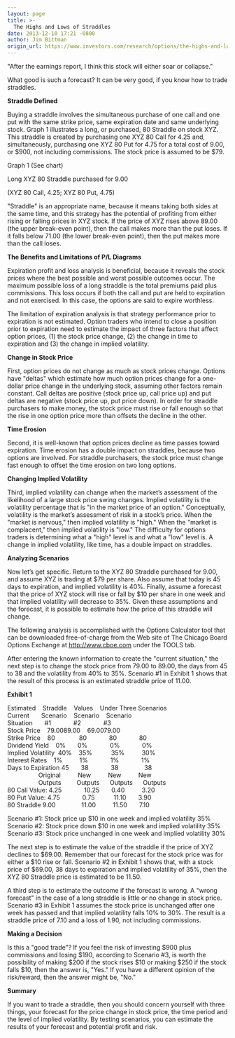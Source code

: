 ```yaml
---
layout: page
title: >-
  The Highs and Lows of Straddles
date: 2013-12-10 17:21 -0800
author: Jim Bittman
origin_url: https://www.investors.com/research/options/the-highs-and-lows-of-straddles/
---
```






"After the earnings report, I think this stock will either soar or collapse."

  

What good is such a forecast? It can be very good, if you know how to trade straddles.

  

**Straddle Defined**   



Buying a straddle involves the simultaneous purchase of one call and one put with the same strike price, same expiration date and same underlying stock. Graph 1 illustrates a long, or purchased, 80 Straddle on stock XYZ. This straddle is created by purchasing one XYZ 80 Call for 4.25 and, simultaneously, purchasing one XYZ 80 Put for 4.75 for a total cost of 9.00, or $900, not including commissions. The stock price is assumed to be $79.

  

Graph 1 (See chart)

  

Long XYZ 80 Straddle purchased for 9.00

  

(XYZ 80 Call, 4.25; XYZ 80 Put, 4.75)

  

"Straddle" is an appropriate name, because it means taking both sides at the same time, and this strategy has the potential of profiting from either rising or falling prices in XYZ stock. If the price of XYZ rises above 89.00 (the upper break-even point), then the call makes more than the put loses. If it falls below 71.00 (the lower break-even point), then the put makes more than the call loses.

  

**The Benefits and Limitations of P/L Diagrams**   



Expiration profit and loss analysis is beneficial, because it reveals the stock prices where the best possible and worst possible outcomes occur. The maximum possible loss of a long straddle is the total premiums paid plus commissions. This loss occurs if both the call and put are held to expiration and not exercised. In this case, the options are said to expire worthless.

  

The limitation of expiration analysis is that strategy performance prior to expiration is not estimated. Option traders who intend to close a position prior to expiration need to estimate the impact of three factors that affect option prices, (1) the stock price change, (2) the change in time to expiration and (3) the change in implied volatility.

  

**Change in Stock Price**   



First, option prices do not change as much as stock prices change. Options have "deltas" which estimate how much option prices change for a one-dollar price change in the underlying stock, assuming other factors remain constant. Call deltas are positive (stock price up, call price up) and put deltas are negative (stock price up, put price down). In order for straddle purchasers to make money, the stock price must rise or fall enough so that the rise in one option price more than offsets the decline in the other.

  

**Time Erosion**   



Second, it is well-known that option prices decline as time passes toward expiration. Time erosion has a double impact on straddles, because two options are involved. For straddle purchasers, the stock price must change fast enough to offset the time erosion on two long options.

  

**Changing Implied Volatility**   



Third, implied volatility can change when the market’s assessment of the likelihood of a large stock price swing changes. Implied volatility is the volatility percentage that is "in the market price of an option." Conceptually, volatility is the market’s assessment of risk in a stock’s price. When the "market is nervous," then implied volatility is "high." When the "market is complacent," then implied volatility is "low." The difficulty for options traders is determining what a "high" level is and what a "low" level is. A change in implied volatility, like time, has a double impact on straddles.

  

**Analyzing Scenarios**   



Now let’s get specific. Return to the XYZ 80 Straddle purchased for 9.00, and assume XYZ is trading at $79 per share. Also assume that today is 45 days to expiration, and implied volatility is 40%. Finally, assume a forecast that the price of XYZ stock will rise or fall by $10 per share in one week and that implied volatility will decrease to 35%. Given these assumptions and the forecast, it is possible to estimate how the price of this straddle will change.

  

The following analysis is accomplished with the Options Calculator tool that can be downloaded free-of-charge from the Web site of The Chicago Board Options Exchange at http://www.cboe.com under the TOOLS tab.

  

After entering the known information to create the "current situation," the next step is to change the stock price from 79.00 to 89.00, the days from 45 to 38 and the volatility from 40% to 35%. Scenario #1 in Exhibit 1 shows that the result of this process is an estimated straddle price of 11.00.

  

**Exhibit 1**

  

Estimated    Straddle    Values    Under Three Scenarios  
Current       Scenario    Scenario    Scenario  
Situation       #1             #2             #3   
Stock Price    $79.00      $89.00    $69.00       $79.00  
Strike Price    80              80             80             80  
Dividend Yield    0%       0%             0%             0%  
Implied Volatility  40%    35%           35%          30%  
Interest Rates    1%          1%             1%             1%  
Days to Expiration 45       38             38               38  
                  Original          New          New          New  
                  Outputs         Outputs      Outputs      Outputs  
80 Call Value: 4.25             10.25       0.40          3.20  
80 Put Value: 4.75             0.75           11.10       3.90  
80 Straddle 9.00               11.00          11.50       7.10

  

Scenario #1: Stock price up $10 in one week and implied volatility 35%  
Scenario #2: Stock price down $10 in one week and implied volatility 35%  
Scenario #3: Stock price unchanged in one week and implied volatility 30%

  

The next step is to estimate the value of the straddle if the price of XYZ declines to $69.00. Remember that our forecast for the stock price was for either a $10 rise or fall. Scenario #2 in Exhibit 1 shows that, with a stock price of $69.00, 38 days to expiration and implied volatility of 35%, then the XYZ 80 Straddle price is estimated to be 11.50.

  

A third step is to estimate the outcome if the forecast is wrong. A "wrong forecast" in the case of a long straddle is little or no change in stock price. Scenario #3 in Exhibit 1 assumes the stock price is unchanged after one week has passed and that implied volatility falls 10% to 30%. The result is a straddle price of 7.10 and a loss of 1.90, not including commissions.

  

**Making a Decision**

  

Is this a "good trade"? If you feel the risk of investing $900 plus commissions and losing $190, according to Scenario #3, is worth the possibility of making $200 if the stock rises $10 or making $250 if the stock falls $10, then the answer is, "Yes." If you have a different opinion of the risk/reward, then the answer might be, "No."

  

**Summary**

  

If you want to trade a straddle, then you should concern yourself with three things, your forecast for the price change in stock price, the time period and the level of implied volatility. By testing scenarios, you can estimate the results of your forecast and potential profit and risk.





